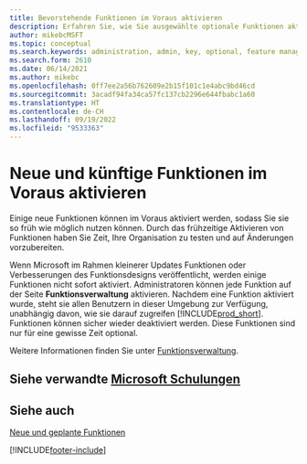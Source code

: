 ```yaml
---
title: Bevorstehende Funktionen im Voraus aktivieren
description: Erfahren Sie, wie Sie ausgewählte optionale Funktionen aktivieren, bevor sie obligatorisch werden.
author: mikebcMSFT
ms.topic: conceptual
ms.search.keywords: administration, admin, key, optional, feature management, early access, preview
ms.search.form: 2610
ms.date: 06/14/2021
ms.author: mikebc
ms.openlocfilehash: 0ff7ee2a56b762609e2b15f101c1e4abc9bd46cd
ms.sourcegitcommit: 3acadf94fa34ca57fc137cb2296e644fbabc1a60
ms.translationtype: HT
ms.contentlocale: de-CH
ms.lasthandoff: 09/19/2022
ms.locfileid: "9533363"
---
```

# <a name="enabling-new-and-upcoming-features-ahead-of-time"></a>Neue und künftige Funktionen im Voraus aktivieren

Einige neue Funktionen können im Voraus aktiviert werden, sodass Sie sie so früh wie möglich nutzen können. Durch das frühzeitige Aktivieren von Funktionen haben Sie Zeit, Ihre Organisation zu testen und auf Änderungen vorzubereiten.

Wenn Microsoft im Rahmen kleinerer Updates Funktionen oder Verbesserungen des Funktionsdesigns veröffentlicht, werden einige Funktionen nicht sofort aktiviert. Administratoren können jede Funktion auf der Seite **Funktionsverwaltung** aktivieren. Nachdem eine Funktion aktiviert wurde, steht sie allen Benutzern in dieser Umgebung zur Verfügung, unabhängig davon, wie sie darauf zugreifen [!INCLUDE[prod_short](includes/prod_short.md)]. Funktionen können sicher wieder deaktiviert werden. Diese Funktionen sind nur für eine gewisse Zeit optional.

Weitere Informationen finden Sie unter [Funktionsverwaltung](/dynamics365/business-central/dev-itpro/administration/feature-management).  

## <a name="see-related-microsoft-training"></a>Siehe verwandte [Microsoft Schulungen](/training/modules/admin-online-dynamics-365-business-central/)

## <a name="see-also"></a>Siehe auch 

[Neue und geplante Funktionen](/dynamics365-release-plan/2021wave1/)  


[!INCLUDE[footer-include](includes/footer-banner.md)]
